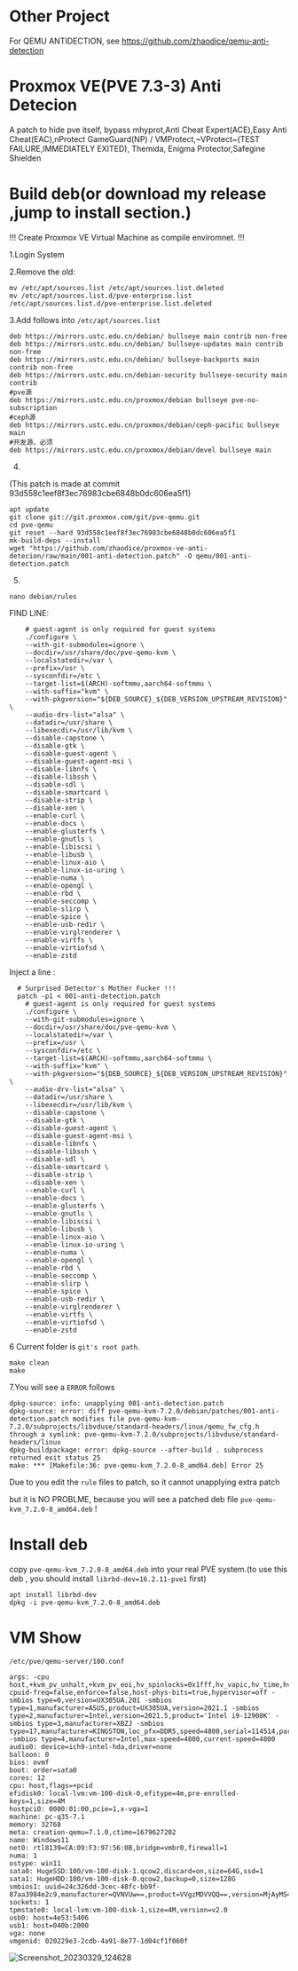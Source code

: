 # Other Project
For QEMU ANTIDECTION, see https://github.com/zhaodice/qemu-anti-detection

# Proxmox VE(PVE 7.3-3) Anti Detecion
A patch to hide pve itself, bypass mhyprot,Anti Cheat Expert(ACE),Easy Anti Cheat(EAC),nProtect GameGuard(NP) / VMProtect,~VProtect~(TEST FAILURE,IMMEDIATELY EXITED), Themida, Enigma Protector,Safegine Shielden


# Build deb(or download my release ,jump to install section.)

!!! Create Proxmox VE Virtual Machine as compile enviromnet. !!!

1.Login System


2.Remove the old:
```
mv /etc/apt/sources.list /etc/apt/sources.list.deleted
mv /etc/apt/sources.list.d/pve-enterprise.list /etc/apt/sources.list.d/pve-enterprise.list.deleted
```


3.Add follows into `/etc/apt/sources.list`
```
deb https://mirrors.ustc.edu.cn/debian/ bullseye main contrib non-free
deb https://mirrors.ustc.edu.cn/debian/ bullseye-updates main contrib non-free
deb https://mirrors.ustc.edu.cn/debian/ bullseye-backports main contrib non-free
deb https://mirrors.ustc.edu.cn/debian-security bullseye-security main contrib
#pve源
deb https://mirrors.ustc.edu.cn/proxmox/debian bullseye pve-no-subscription
#ceph源
deb https://mirrors.ustc.edu.cn/proxmox/debian/ceph-pacific bullseye main
#开发源，必须
deb https://mirrors.ustc.edu.cn/proxmox/debian/devel bullseye main
```


4.
(This patch is made at commit 93d558c1eef8f3ec76983cbe6848b0dc606ea5f1)
```
apt update
git clone git://git.proxmox.com/git/pve-qemu.git
cd pve-qemu
git reset --hard 93d558c1eef8f3ec76983cbe6848b0dc606ea5f1
mk-build-deps --install
wget "https://github.com/zhaodice/proxmox-ve-anti-detecion/raw/main/001-anti-detection.patch" -O qemu/001-anti-detection.patch
```

5.

`nano debian/rules`

FIND LINE:

```
	# guest-agent is only required for guest systems
	./configure \
	--with-git-submodules=ignore \
	--docdir=/usr/share/doc/pve-qemu-kvm \
	--localstatedir=/var \
	--prefix=/usr \
	--sysconfdir=/etc \
	--target-list=$(ARCH)-softmmu,aarch64-softmmu \
	--with-suffix="kvm" \
	--with-pkgversion="${DEB_SOURCE}_${DEB_VERSION_UPSTREAM_REVISION}" \
	--audio-drv-list="alsa" \
	--datadir=/usr/share \
	--libexecdir=/usr/lib/kvm \
	--disable-capstone \
	--disable-gtk \
	--disable-guest-agent \
	--disable-guest-agent-msi \
	--disable-libnfs \
	--disable-libssh \
	--disable-sdl \
	--disable-smartcard \
	--disable-strip \
	--disable-xen \
	--enable-curl \
	--enable-docs \
	--enable-glusterfs \
	--enable-gnutls \
	--enable-libiscsi \
	--enable-libusb \
	--enable-linux-aio \
	--enable-linux-io-uring \
	--enable-numa \
	--enable-opengl \
	--enable-rbd \
	--enable-seccomp \
	--enable-slirp \
	--enable-spice \
	--enable-usb-redir \
	--enable-virglrenderer \
	--enable-virtfs \
	--enable-virtiofsd \
	--enable-zstd
```


Inject a line :

```
  # Surprised Detector's Mother Fucker !!!
  patch -p1 < 001-anti-detection.patch
	# guest-agent is only required for guest systems
	./configure \
	--with-git-submodules=ignore \
	--docdir=/usr/share/doc/pve-qemu-kvm \
	--localstatedir=/var \
	--prefix=/usr \
	--sysconfdir=/etc \
	--target-list=$(ARCH)-softmmu,aarch64-softmmu \
	--with-suffix="kvm" \
	--with-pkgversion="${DEB_SOURCE}_${DEB_VERSION_UPSTREAM_REVISION}" \
	--audio-drv-list="alsa" \
	--datadir=/usr/share \
	--libexecdir=/usr/lib/kvm \
	--disable-capstone \
	--disable-gtk \
	--disable-guest-agent \
	--disable-guest-agent-msi \
	--disable-libnfs \
	--disable-libssh \
	--disable-sdl \
	--disable-smartcard \
	--disable-strip \
	--disable-xen \
	--enable-curl \
	--enable-docs \
	--enable-glusterfs \
	--enable-gnutls \
	--enable-libiscsi \
	--enable-libusb \
	--enable-linux-aio \
	--enable-linux-io-uring \
	--enable-numa \
	--enable-opengl \
	--enable-rbd \
	--enable-seccomp \
	--enable-slirp \
	--enable-spice \
	--enable-usb-redir \
	--enable-virglrenderer \
	--enable-virtfs \
	--enable-virtiofsd \
	--enable-zstd
```

6 Current folder is `git's root path`.
```
make clean
make
```

7.You will see a `ERROR` follows

```
dpkg-source: info: unapplying 001-anti-detection.patch
dpkg-source: error: diff pve-qemu-kvm-7.2.0/debian/patches/001-anti-detection.patch modifies file pve-qemu-kvm-7.2.0/subprojects/libvduse/standard-headers/linux/qemu_fw_cfg.h through a symlink: pve-qemu-kvm-7.2.0/subprojects/libvduse/standard-headers/linux
dpkg-buildpackage: error: dpkg-source --after-build . subprocess returned exit status 25
make: *** [Makefile:36: pve-qemu-kvm_7.2.0-8_amd64.deb] Error 25
```

Due to you edit the `rule` files to patch, so it cannot unapplying extra patch

but it is NO PROBLME, because you will see a patched deb file `pve-qemu-kvm_7.2.0-8_amd64.deb` !

# Install deb

copy `pve-qemu-kvm_7.2.0-8_amd64.deb` into your real PVE system.(to use this deb , you should install `librbd-dev=16.2.11-pve1` first)
```
apt install librbd-dev
dpkg -i pve-qemu-kvm_7.2.0-8_amd64.deb
```

# VM Show

`/etc/pve/qemu-server/100.conf`
```
args: -cpu host,+kvm_pv_unhalt,+kvm_pv_eoi,hv_spinlocks=0x1fff,hv_vapic,hv_time,hv_reset,hv_vpindex,hv_runtime,hv_relaxed,kvm=off,hv_vendor_id=intel,vmware-cpuid-freq=false,enforce=false,host-phys-bits=true,hypervisor=off -smbios type=0,version=UX305UA.201 -smbios type=1,manufacturer=ASUS,product=UX305UA,version=2021.1 -smbios type=2,manufacturer=Intel,version=2021.5,product='Intel i9-12900K' -smbios type=3,manufacturer=XBZJ -smbios type=17,manufacturer=KINGSTON,loc_pfx=DDR5,speed=4800,serial=114514,part=FF63 -smbios type=4,manufacturer=Intel,max-speed=4800,current-speed=4800
audio0: device=ich9-intel-hda,driver=none
balloon: 0
bios: ovmf
boot: order=sata0
cores: 12
cpu: host,flags=+pcid
efidisk0: local-lvm:vm-100-disk-0,efitype=4m,pre-enrolled-keys=1,size=4M
hostpci0: 0000:01:00,pcie=1,x-vga=1
machine: pc-q35-7.1
memory: 32768
meta: creation-qemu=7.1.0,ctime=1679627202
name: Windows11
net0: rtl8139=CA:09:F3:97:56:0B,bridge=vmbr0,firewall=1
numa: 1
ostype: win11
sata0: HugeSSD:100/vm-100-disk-1.qcow2,discard=on,size=64G,ssd=1
sata1: HugeHDD:100/vm-100-disk-0.qcow2,backup=0,size=128G
smbios1: uuid=24c326dd-3cec-48fc-bb9f-87aa3984e2c9,manufacturer=QVNVUw==,product=VVgzMDVVQQ==,version=MjAyMS4x,serial=MTI0NjY3,sku=MTM0NDY4,family=Ng==,base64=1
sockets: 1
tpmstate0: local-lvm:vm-100-disk-1,size=4M,version=v2.0
usb0: host=4e53:5406
usb1: host=040b:2000
vga: none
vmgenid: 020229e3-2cdb-4a91-8e77-1d04cf1f060f
```

![Screenshot_20230329_124628](https://user-images.githubusercontent.com/63996691/228429821-443a3a9f-8d24-4712-9760-bbfb1f10aa8d.png)
